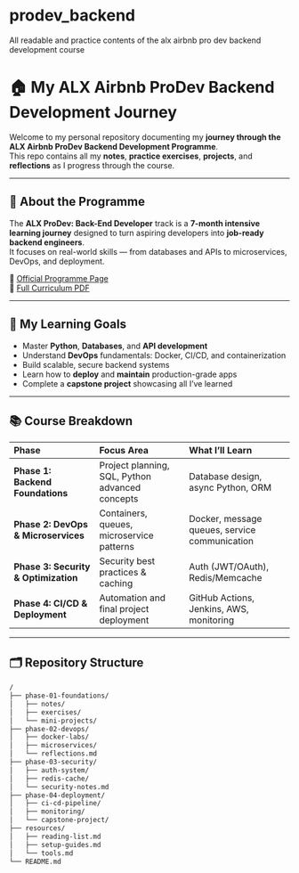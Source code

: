 # prodev_backend
All readable and practice contents of the alx airbnb pro dev backend development course

# 🏠 My ALX Airbnb ProDev Backend Development Journey  

Welcome to my personal repository documenting my **journey through the ALX Airbnb ProDev Backend Development Programme**.  
This repo contains all my **notes**, **practice exercises**, **projects**, and **reflections** as I progress through the course.  

---

## 🚀 About the Programme  

The **ALX ProDev: Back-End Developer** track is a **7-month intensive learning journey** designed to turn aspiring developers into **job-ready backend engineers**.  
It focuses on real-world skills — from databases and APIs to microservices, DevOps, and deployment.

🔗 [Official Programme Page](https://www.alxafrica.com/programme/prodev-backend/)  
📘 [Full Curriculum PDF](https://www.alxafrica.com/wp-content/uploads/2025/05/ProDev-Back-End-Catalogue.pdf)

---

## 🧭 My Learning Goals  

- Master **Python**, **Databases**, and **API development**  
- Understand **DevOps** fundamentals: Docker, CI/CD, and containerization  
- Build scalable, secure backend systems  
- Learn how to **deploy** and **maintain** production-grade apps  
- Complete a **capstone project** showcasing all I’ve learned  

---

## 📚 Course Breakdown  

| Phase | Focus Area | What I’ll Learn |
|:------|:------------|:----------------|
| **Phase 1: Backend Foundations** | Project planning, SQL, Python advanced concepts | Database design, async Python, ORM |
| **Phase 2: DevOps & Microservices** | Containers, queues, microservice patterns | Docker, message queues, service communication |
| **Phase 3: Security & Optimization** | Security best practices & caching | Auth (JWT/OAuth), Redis/Memcache |
| **Phase 4: CI/CD & Deployment** | Automation and final project deployment | GitHub Actions, Jenkins, AWS, monitoring |

---

## 🗂️ Repository Structure  

```bash
/
├── phase-01-foundations/
│   ├── notes/
│   ├── exercises/
│   └── mini-projects/
├── phase-02-devops/
│   ├── docker-labs/
│   ├── microservices/
│   └── reflections.md
├── phase-03-security/
│   ├── auth-system/
│   ├── redis-cache/
│   └── security-notes.md
├── phase-04-deployment/
│   ├── ci-cd-pipeline/
│   ├── monitoring/
│   └── capstone-project/
├── resources/
│   ├── reading-list.md
│   ├── setup-guides.md
│   └── tools.md
└── README.md
